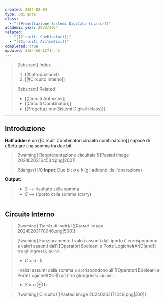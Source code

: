 ```yaml
---
created: 2024-02-03
type: Uni Note
class:
  - "[[Progettazione Sistemi Digitali (class)]]"
academic year: 2023/2024
related:
  - "[[Circuiti Combinatori]]"
  - "[[Circuiti Aritmetici]]"
completed: true
updated: 2024-06-13T14:42
---
```

>[!abstract] Index
>1. [[#Introduzione]]
>2. [[#Circuito Interno]]

>[!abstract] Related
>- [[Circuiti Aritmetici]]
>- [[Circuiti Combinatori]]
>- [[Progettazione Sistemi Digitali (class)]]

---
## Introduzione

**Half adder** è un [[Circuiti Combinatori|circuito combinatorio]] capace di effettuare una somma tra due bit.

>[!warning] Rappresentazione circuitale
>![[Pasted image 20240203164534.png|200]]

>[!danger] I/0
**Input:**  Due bit *a* e *b* (gli addendi dell'operazione)
>
**Output:** 
>- *S* --> risultato della somma
>- *C* --> riporto della somma (carry)

---
## Circuito Interno

>[!warning] Tavola di verità
>![[Pasted image 20240203170046.png|500]]

>[!warning] Funzionamento
>I valori assunti dal riporto `C` corrispondono a valori assunti dall'[[Operatori Booleani e Porte Logiche#AND|and]] tra gli ingressi, quindi:
>- $C = a \cdot b$ 
>
>I valori assunti dalla somma `S` corrispondono all'[[Operatori Booleani e Porte Logiche#XOR|xor]] tra gli ingressi, quindi:
>- $S = a \oplus b$

>[!warning] Circuito
>![[Pasted image 20240203171249.png|300]]

